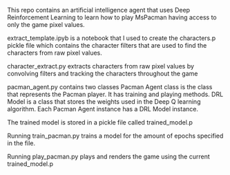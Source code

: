 This repo contains an artificial intelligence agent that uses Deep Reinforcement Learning to learn how to play MsPacman having access to only the game pixel values.

extract_template.ipyb is a notebook that I used to create the characters.p pickle file which contains the character filters that are used to find the characters from raw pixel values.

character_extract.py extracts characters from raw pixel values by convolving filters and tracking the characters throughout the game

pacman_agent.py contains two classes
  Pacman Agent class is the class that represents the Pacman player. It has training and playing methods.
  DRL Model is a class that stores the weights used in the Deep Q learning algorithm. Each Pacman Agent instance has a DRL Model instance.
  
The trained model is stored in a pickle file called trained_model.p

Running train_pacman.py trains a model for the amount of epochs specified in the file.

Running play_pacman.py plays and renders the game using the current trained_model.p

